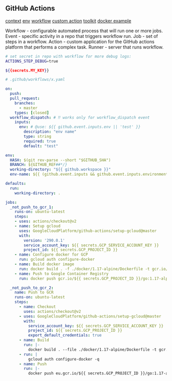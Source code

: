 GitHub Actions
-

[context](https://docs.github.com/en/actions/learn-github-actions/contexts#github-context)
[env](https://docs.github.com/en/actions/learn-github-actions/environment-variables#default-environment-variables)
[workflow](https://docs.github.com/en/actions/using-workflows)
[custom action](https://docs.github.com/en/actions/creating-actions/about-custom-actions)
[toolkit](https://github.com/actions/toolkit)
[docker example](https://github.com/cn007b/docker-ubuntu/blob/master/.github/workflows/docker-image.yml)

Workflow - configurable automated process that will run one or more jobs.
Event - specific activity in a repo that triggers workflow run.
Job - set of steps in a workflow.
Action - custom application for the GitHub actions platform that performs a complex task.
Runner - server that runs workflow.

````sh
# set secret in repo with workflow for more debug logs:
ACTIONS_STEP_DEBUG=true

${{secrets.MY_KEY}}
````

````yaml
# .github/workflows/x.yaml

on:
  push:
  pull_request:
    branches:
      - master
    types: [closed]
  workflow_dispatch: # ‼️ works only for workflow_dispatch event
    inputs:
      env: # @use: ${{ github.event.inputs.env || 'test' }}
        description: "env name"
        type: string
        required: true
        default: "test"

env:
  HASH: $(git rev-parse --short "$GITHUB_SHA")
  BRANCH: ${GITHUB_REF##*/}
  working-directory: "${{ github.workspace }}"
  env-name: ${{ (github.event.inputs && github.event.inputs.environment) || 'stg' }}

defaults:
  run:
    working-directory: .

jobs:
  _not_push_to_gcr_1:
    runs-on: ubuntu-latest
    steps:
    - uses: actions/checkout@v2
    - name: Setup gcloud
      uses: GoogleCloudPlatform/github-actions/setup-gcloud@master
      with:
        version: '290.0.1'
        service_account_key: ${{ secrets.GCP_SERVICE_ACCOUNT_KEY }}
        project_id: ${{ secrets.GCP_PROJECT_ID }}
    - name: Configure docker for GCP
      run: gcloud auth configure-docker
    - name: Build docker image
      run: docker build . -f ./docker/1.17-alpine/Dockerfile -t gcr.io/${{ secrets.GCP_PROJECT_ID }}/go:1.17-alpine
    - name: Push to Google Container Registry
      run: docker push gcr.io/${{ secrets.GCP_PROJECT_ID }}/go:1.17-alpine

  _not_push_to_gcr_2:
    name: Push to GCR
    runs-on: ubuntu-latest
    steps:
      - name: Checkout
        uses: actions/checkout@v2
      - uses: GoogleCloudPlatform/github-actions/setup-gcloud@master
        with:
          service_account_key: ${{ secrets.GCP_SERVICE_ACCOUNT_KEY }}
          project_id: ${{ secrets.GCP_PROJECT_ID }}
          export_default_credentials: true
      - name: Build
        run: |-
          docker build . --file ./docker/1.17-alpine/Dockerfile -t gcr.io/${{ secrets.GCP_PROJECT_ID }}/go:1.17-alpine
      - run: |
          gcloud auth configure-docker -q
      - name: Push
        run: |-
          docker push eu.gcr.io/${{ secrets.GCP_PROJECT_ID }}/go:1.17-alpine

````
